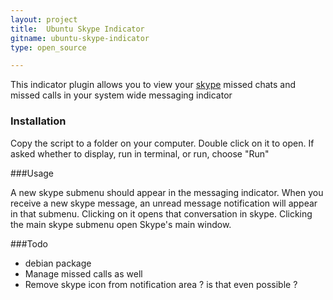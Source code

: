 ```yaml
---
layout: project
title:  Ubuntu Skype Indicator
gitname: ubuntu-skype-indicator
type: open_source

---
```



This indicator plugin allows you to view your [skype](http://skype.com) missed chats and missed calls in your system wide messaging indicator

<h3>Installation</h3>

Copy the script to a folder on your computer. Double click on it to open. If asked whether to display, run in terminal, or run, choose "Run"

###Usage

A new skype submenu should appear in the messaging indicator.
When you receive a new skype message, an unread message notification will appear in that submenu.
Clicking on it opens that conversation in skype.
Clicking the main skype submenu open Skype's main window.

###Todo

*	debian package
*	Manage missed calls as well
*	Remove skype icon from notification area ? is that even possible ?
